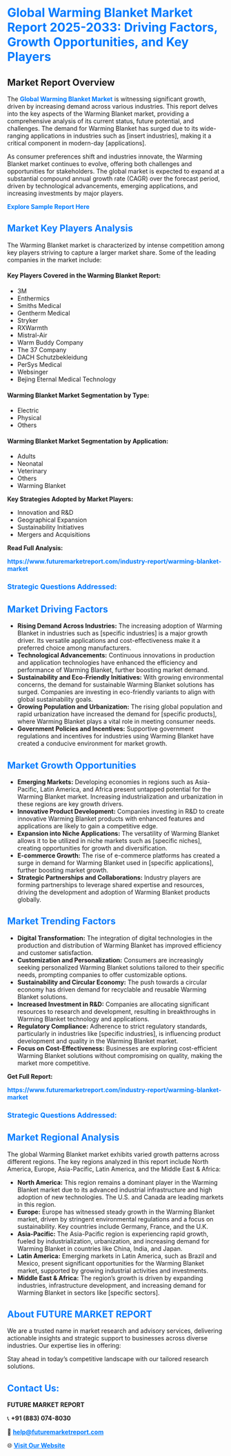 <h1 style="color: #007BFF;">Global Warming Blanket Market Report 2025-2033: Driving Factors, Growth Opportunities, and Key Players</h1>

<section id="overview">
<h2>Market Report Overview</h2>
<p>The <a href="https://www.futuremarketreport.com/industry-report/warming-blanket-market" style="color: #007BFF; text-decoration: none;"><strong>Global Warming Blanket Market</strong></a> is witnessing significant growth, driven by increasing demand across various industries. This report delves into the key aspects of the Warming Blanket market, providing a comprehensive analysis of its current status, future potential, and challenges. The demand for Warming Blanket has surged due to its wide-ranging applications in industries such as [insert industries], making it a critical component in modern-day [applications].</p>
<p>As consumer preferences shift and industries innovate, the Warming Blanket market continues to evolve, offering both challenges and opportunities for stakeholders. The global market is expected to expand at a substantial compound annual growth rate (CAGR) over the forecast period, driven by technological advancements, emerging applications, and increasing investments by major players.</p>
</section>

<section id="overview">
<p><a href="https://www.futuremarketreport.com/request-sample/reportId=123773" style="color: #007BFF; text-decoration: none;"><strong>Explore Sample Report Here</strong></a></p>
</section>

<section id="key-players">
<h2 style="color: #007BFF;">Market Key Players Analysis</h2>
<p>The Warming Blanket market is characterized by intense competition among key players striving to capture a larger market share. Some of the leading companies in the market include:</p>
<h4>Key Players Covered in the Warming Blanket Report:</h4>
<ul><li>3M</li><li>Enthermics</li><li>Smiths Medical</li><li>Gentherm Medical</li><li>Stryker</li><li>RXWarmth</li><li>Mistral-Air</li><li>Warm Buddy Company</li><li>The 37 Company</li><li>DACH Schutzbekleidung</li><li>PerSys Medical</li><li>Websinger</li><li>Bejing Eternal Medical Technology</li></ul>
<h4>Warming Blanket Market Segmentation by Type:</h4>
<ul><li>Electric</li><li>Physical</li><li>Others</li></ul>

<h4>Warming Blanket Market Segmentation by Application:</h4>
<ul><li>Adults</li><li>Neonatal</li><li>Veterinary</li><li>Others</li><li>Warming Blanket</li></ul>
<p><strong>Key Strategies Adopted by Market Players:</strong></p>
<ul>
<li>Innovation and R&D</li>
<li>Geographical Expansion</li>
<li>Sustainability Initiatives</li>
<li>Mergers and Acquisitions</li>
</ul>
</section>

<section>
<p><strong>Read Full Analysis: </strong></p><a href="https://www.futuremarketreport.com/industry-report/warming-blanket-market" style="color: #007BFF; text-decoration: none;"><strong>https://www.futuremarketreport.com/industry-report/warming-blanket-market</strong></a>
<h3 style="color: #007BFF;">Strategic Questions Addressed:</h3>
</section>

<section id="driving-factors">
<h2 style="color: #007BFF;">Market Driving Factors</h2>
<ul>
<li><strong>Rising Demand Across Industries:</strong> The increasing adoption of Warming Blanket in industries such as [specific industries] is a major growth driver. Its versatile applications and cost-effectiveness make it a preferred choice among manufacturers.</li>
<li><strong>Technological Advancements:</strong> Continuous innovations in production and application technologies have enhanced the efficiency and performance of Warming Blanket, further boosting market demand.</li>
<li><strong>Sustainability and Eco-Friendly Initiatives:</strong> With growing environmental concerns, the demand for sustainable Warming Blanket solutions has surged. Companies are investing in eco-friendly variants to align with global sustainability goals.</li>
<li><strong>Growing Population and Urbanization:</strong> The rising global population and rapid urbanization have increased the demand for [specific products], where Warming Blanket plays a vital role in meeting consumer needs.</li>
<li><strong>Government Policies and Incentives:</strong> Supportive government regulations and incentives for industries using Warming Blanket have created a conducive environment for market growth.</li>
</ul>
</section>

<section id="growth-opportunities">
<h2 style="color: #007BFF;">Market Growth Opportunities</h2>
<ul>
<li><strong>Emerging Markets:</strong> Developing economies in regions such as Asia-Pacific, Latin America, and Africa present untapped potential for the Warming Blanket market. Increasing industrialization and urbanization in these regions are key growth drivers.</li>
<li><strong>Innovative Product Development:</strong> Companies investing in R&D to create innovative Warming Blanket products with enhanced features and applications are likely to gain a competitive edge.</li>
<li><strong>Expansion into Niche Applications:</strong> The versatility of Warming Blanket allows it to be utilized in niche markets such as [specific niches], creating opportunities for growth and diversification.</li>
<li><strong>E-commerce Growth:</strong> The rise of e-commerce platforms has created a surge in demand for Warming Blanket used in [specific applications], further boosting market growth.</li>
<li><strong>Strategic Partnerships and Collaborations:</strong> Industry players are forming partnerships to leverage shared expertise and resources, driving the development and adoption of Warming Blanket products globally.</li>
</ul>
</section>

<section id="trending-factors">
<h2 style="color: #007BFF;">Market Trending Factors</h2>
<ul>
<li><strong>Digital Transformation:</strong> The integration of digital technologies in the production and distribution of Warming Blanket has improved efficiency and customer satisfaction.</li>
<li><strong>Customization and Personalization:</strong> Consumers are increasingly seeking personalized Warming Blanket solutions tailored to their specific needs, prompting companies to offer customizable options.</li>
<li><strong>Sustainability and Circular Economy:</strong> The push towards a circular economy has driven demand for recyclable and reusable Warming Blanket solutions.</li>
<li><strong>Increased Investment in R&D:</strong> Companies are allocating significant resources to research and development, resulting in breakthroughs in Warming Blanket technology and applications.</li>
<li><strong>Regulatory Compliance:</strong> Adherence to strict regulatory standards, particularly in industries like [specific industries], is influencing product development and quality in the Warming Blanket market.</li>
<li><strong>Focus on Cost-Effectiveness:</strong> Businesses are exploring cost-efficient Warming Blanket solutions without compromising on quality, making the market more competitive.</li>
</ul>
</section>

<section>
<p><strong>Get Full Report: </strong></p><a href="https://www.futuremarketreport.com/industry-report/warming-blanket-market" style="color: #007BFF; text-decoration: none;"><strong>https://www.futuremarketreport.com/industry-report/warming-blanket-market</strong></a>
<h3 style="color: #007BFF;">Strategic Questions Addressed:</h3>
</section>


<section id="regional-analysis">
<h2 style="color: #007BFF;">Market Regional Analysis</h2>
<p>The global Warming Blanket market exhibits varied growth patterns across different regions. The key regions analyzed in this report include North America, Europe, Asia-Pacific, Latin America, and the Middle East & Africa:</p>
<ul>
<li><strong>North America:</strong> This region remains a dominant player in the Warming Blanket market due to its advanced industrial infrastructure and high adoption of new technologies. The U.S. and Canada are leading markets in this region.</li>
<li><strong>Europe:</strong> Europe has witnessed steady growth in the Warming Blanket market, driven by stringent environmental regulations and a focus on sustainability. Key countries include Germany, France, and the U.K.</li>
<li><strong>Asia-Pacific:</strong> The Asia-Pacific region is experiencing rapid growth, fueled by industrialization, urbanization, and increasing demand for Warming Blanket in countries like China, India, and Japan.</li>
<li><strong>Latin America:</strong> Emerging markets in Latin America, such as Brazil and Mexico, present significant opportunities for the Warming Blanket market, supported by growing industrial activities and investments.</li>
<li><strong>Middle East & Africa:</strong> The region’s growth is driven by expanding industries, infrastructure development, and increasing demand for Warming Blanket in sectors like [specific sectors].</li>
</ul>
</section>

<footer>
<h2 style="color: #007BFF;">About FUTURE MARKET REPORT</h2>
<p>We are a trusted name in market research and advisory services, delivering actionable insights and strategic support to businesses across diverse industries. Our expertise lies in offering:</p>

<p>Stay ahead in today’s competitive landscape with our tailored research solutions.</p>

<h2 style="color: #007BFF;">Contact Us:</h2>
<p><strong>FUTURE MARKET REPORT</strong></p>
<p>📞 <strong>+91 (883) 074-8030</strong></p>
<p>📧 <strong><a href="mailto:help@futuremarketreport.com" style="color: #007BFF;">help@futuremarketreport.com</a></strong></p>
<p>🌐 <strong><a href="https://www.futuremarketreport.com/" style="color: #007BFF;">Visit Our Website</a></strong></p>
</footer>